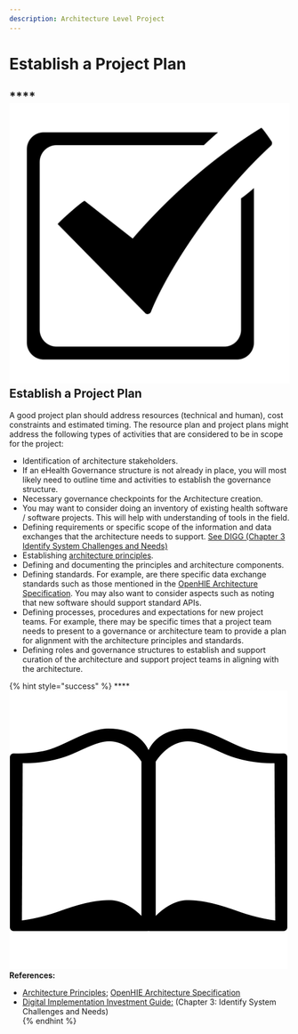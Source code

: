 ```yaml
---
description: Architecture Level Project
---
```


# Establish a Project Plan

## \*\*\*\*![](../../.gitbook/assets/tick-boxed.svg) **Establish a Project Plan**                                             

A good project plan should address resources \(technical and human\), cost constraints and estimated timing.  The resource plan and project plans might address the following types of activities that are considered to be in scope for the project:  

* Identification of architecture stakeholders. 
* If an eHealth Governance structure is not already in place, you will most likely need to outline time and activities to establish the governance structure.  
* Necessary governance checkpoints for the Architecture creation.  
* You may want to consider doing an inventory of existing health software / software projects.  This will help with understanding of tools in the field.  
* Defining requirements or specific scope of the information and data exchanges that the architecture needs to support.  [See DIGG \(Chapter 3 Identify System Challenges and Needs\)](https://www.who.int/publications/i/item/9789240010567)
* Establishing [architecture principles](https://docs.google.com/document/d/1kXL3ZaCdyaqk1gpgaT_XaUVYZe-okImr-VAK_l_CHjo/edit).  
* Defining and documenting the principles and architecture components.  
* Defining standards.  For example, are there specific data exchange standards such as those mentioned in the [OpenHIE Architecture Specification](https://ohie.org/framework/). You may also want to consider aspects such as noting that new software should support standard APIs.  
* Defining processes, procedures and expectations for new project teams.  For example, there may be specific times that a project team needs to present to a governance or architecture team to provide a plan for alignment with the architecture principles and standards.  
* Defining roles and governance structures to establish and support curation of the architecture and support project teams in aligning with the architecture. 

{% hint style="success" %}
\*\*\*\*![](../../.gitbook/assets/book.png) **References:** 

* [Architecture Principles](https://docs.google.com/document/d/1kXL3ZaCdyaqk1gpgaT_XaUVYZe-okImr-VAK_l_CHjo/edit); [OpenHIE Architecture Specification](https://ohie.org/framework/)
* [Digital Implementation Investment Guide:](https://www.who.int/publications/i/item/9789240010567) \(Chapter 3: Identify System Challenges and Needs\)  
{% endhint %}



